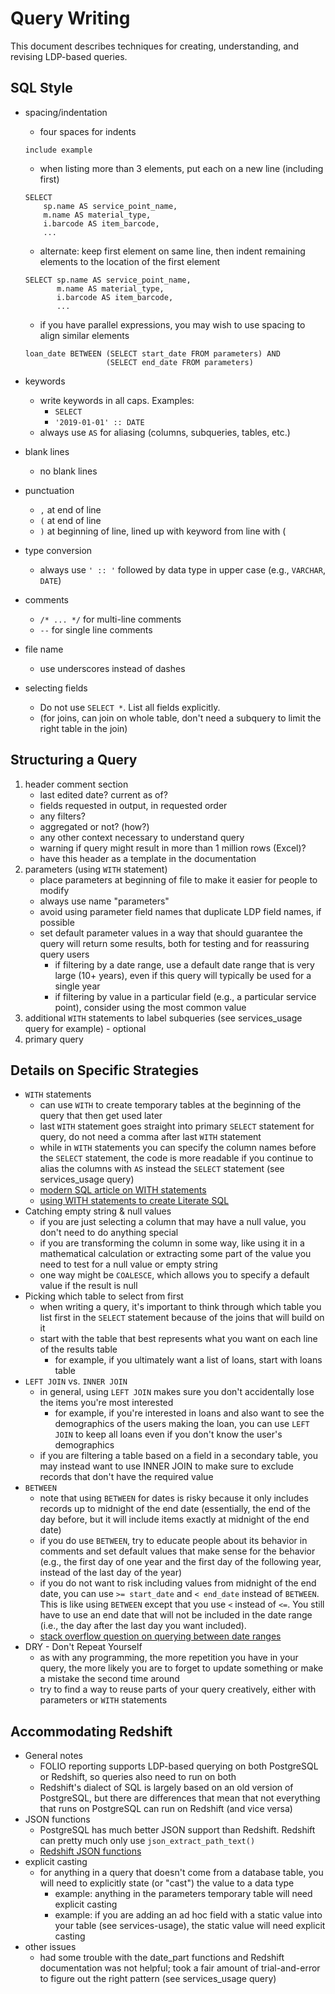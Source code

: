 Query Writing
=============

This document describes techniques for creating, understanding, and
revising LDP-based queries.


SQL Style
---------

* spacing/indentation
	* four spaces for indents

   ```
   include example

   ```

   * when listing more than 3 elements, put each on a new line
     (including first)

   ```
   SELECT 
       sp.name AS service_point_name,
       m.name AS material_type,
       i.barcode AS item_barcode,
       ...
   ```

   * alternate: keep first element on same line, then indent remaining
     elements to the location of the first element

   ```
   SELECT sp.name AS service_point_name,
          m.name AS material_type,
          i.barcode AS item_barcode,
          ...
   ```
   
   * if you have parallel expressions, you may wish to use spacing to
     align similar elements

   ```
   loan_date BETWEEN (SELECT start_date FROM parameters) AND
                     (SELECT end_date FROM parameters)
   ```

* keywords
	* write keywords in all caps. Examples:
		* `SELECT`
		* `'2019-01-01' :: DATE`
	* always use `AS` for aliasing (columns, subqueries, tables,
	  etc.)
* blank lines
	* no blank lines
* punctuation
	* `,` at end of line
	* `(` at end of line
	* `)` at beginning of line, lined up with keyword from line
	  with (
* type conversion
	* always use `' :: '` followed by data type in upper case
	  (e.g., `VARCHAR`, `DATE`)
* comments
	* `/* ... */` for multi-line comments
	* `--` for single line comments
* file name
	* use underscores instead of dashes
* selecting fields
	* Do not use `SELECT *`. List all fields explicitly.
	* (for joins, can join on whole table, don't need a subquery
	  to limit the right table in the join)


Structuring a Query
-------------------

1. header comment section
	* last edited date? current as of?
	* fields requested in output, in requested order 
	* any filters?
	* aggregated or not? (how?)
	* any other context necessary to understand query
	* warning if query might result in more than 1 million rows
	  (Excel)?
	* have this header as a template in the documentation
2. parameters (using `WITH` statement)
	* place parameters at beginning of file to make it easier for
	  people to modify
	* always use name "parameters"
	* avoid using parameter field names that duplicate LDP field
	  names, if possible
	* set default parameter values in a way that should guarantee
	  the query will return some results, both for testing and for
	  reassuring query users
		* if filtering by a date range, use a default date
		  range that is very large (10+ years), even if this
		  query will typically be used for a single year
		* if filtering by value in a particular field (e.g., a
		  particular service point), consider using the most
		  common value
3. additional `WITH` statements to label subqueries (see
   services\_usage query for example) - optional
4. primary query


Details on Specific Strategies
------------------------------

* `WITH` statements
	* can use `WITH` to create temporary tables at the beginning
	  of the query that then get used later
	* last `WITH` statement goes straight into primary `SELECT`
	  statement for query, do not need a comma after last `WITH`
	  statement
	* while in `WITH` statements you can specify the column names
	  before the `SELECT` statement, the code is more readable if
	  you continue to alias the columns with `AS` instead the
	  `SELECT` statement (see services\_usage query)
	* [modern SQL article on WITH
	  statements](https://modern-sql.com/feature/with)
	* [using WITH statements to create Literate
	  SQL](https://modern-sql.com/use-case/literate-sql)
* Catching empty string & null values
	* if you are just selecting a column that may have a null
	  value, you don't need to do anything special
	* if you are transforming the column in some way, like using
	  it in a mathematical calculation or extracting some part of
	  the value you need to test for a null value or empty string
	* one way might be `COALESCE`, which allows you to specify a
	  default value if the result is null
* Picking which table to select from first
	* when writing a query, it's important to think through which
	  table you list first in the `SELECT` statement because of
	  the joins that will build on it
	* start with the table that best represents what you want on
	  each line of the results table
		* for example, if you ultimately want a list of loans,
		  start with loans table
* `LEFT JOIN` vs. `INNER JOIN`
	* in general, using `LEFT JOIN` makes sure you don't
	  accidentally lose the items you're most interested
		* for example, if you're interested in loans and also
		  want to see the demographics of the users making the
		  loan, you can use `LEFT JOIN` to keep all loans even
		  if you don't know the user's demographics
	* if you are filtering a table based on a field in a secondary
	  table, you may instead want to use INNER JOIN to make sure
	  to exclude records that don't have the required value
* `BETWEEN`
	* note that using `BETWEEN` for dates is risky because it only
	  includes records up to midnight of the end date
	  (essentially, the end of the day before, but it will include
	  items exactly at midnight of the end date)
	* if you do use `BETWEEN`, try to educate people about its
	  behavior in comments and set default values that make sense
	  for the behavior (e.g., the first day of one year and the
	  first day of the following year, instead of the last day of
	  the year)
	* if you do not want to risk including values from midnight of
	  the end date, you can use `>= start_date` and `< end_date`
	  instead of `BETWEEN`. This is like using `BETWEEN` except
	  that you use `<` instead of `<=`. You still have to use an
	  end date that will not be included in the date range (i.e.,
	  the day after the last day you want included).
	* [stack overflow question on querying between date
	  ranges](https://stackoverflow.com/questions/23335970/postgresql-query-between-date-ranges)
* DRY - Don't Repeat Yourself
	* as with any programming, the more repetition you have in
	  your query, the more likely you are to forget to update
	  something or make a mistake the second time around
	* try to find a way to reuse parts of your query creatively,
	  either with parameters or `WITH` statements


Accommodating Redshift
----------------------

* General notes
	* FOLIO reporting supports LDP-based querying on both
	  PostgreSQL or Redshift, so queries also need to run on both
	* Redshift's dialect of SQL is largely based on an old version
	  of PostgreSQL, but there are differences that mean that not
	  everything that runs on PostgreSQL can run on Redshift (and
	  vice versa)
* JSON functions
	* PostgreSQL has much better JSON support than Redshift.
	  Redshift can pretty much only use `json_extract_path_text()`
	* [Redshift JSON
	  functions](https://docs.aws.amazon.com/redshift/latest/dg/json-functions.html)
* explicit casting
	* for anything in a query that doesn't come from a database
	  table, you will need to explicitly state (or "cast") the
	  value to a data type
		* example: anything in the parameters temporary table
		  will need explicit casting
		* example: if you are adding an ad hoc field with a
		  static value into your table (see services-usage),
		  the static value will need explicit casting
* other issues
	* had some trouble with the date_part functions and Redshift
	  documentation was not helpful; took a fair amount of
	  trial-and-error to figure out the right pattern (see
	  services\_usage query)


